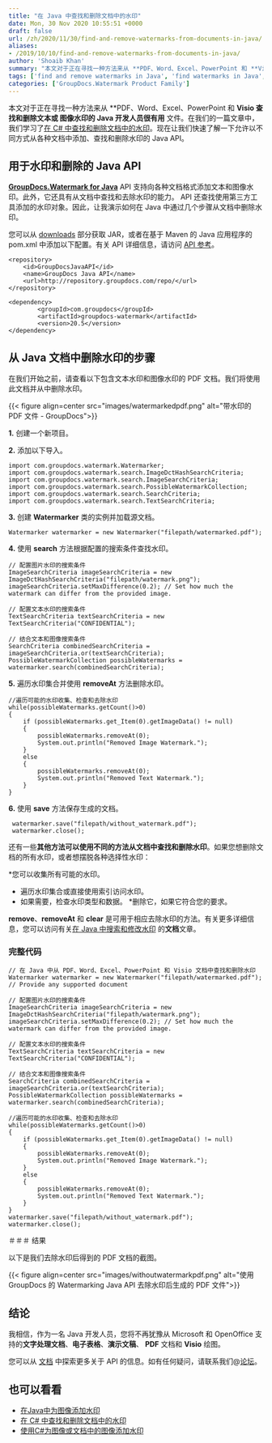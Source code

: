 ```yaml
---
title: "在 Java 中查找和删除文档中的水印"
date: Mon, 30 Nov 2020 10:55:51 +0000
draft: false
url: /zh/2020/11/30/find-and-remove-watermarks-from-documents-in-java/
aliases:
- /2019/10/10/find-and-remove-watermarks-from-documents-in-java/
author: 'Shoaib Khan'
summary: "本文对于正在寻找一种方法来从 **PDF、Word、Excel、PowerPoint 和 **Visio **查找和删除文本**或 **图像水印**的 **Java** 开发人员很有用** 文件。在我们的一篇文章中，我们学习了[在 C# 中从文档中查找和删除水印][1]。现在让我们快速了解一下允许以不同方式从各种文档中添加、查找和删除水印的 Java API。"
tags: ['find and remove watermarks in Java', 'find watermarks in Java', 'remove watermarks using Java', 'watermarking API for Java']
categories: ['GroupDocs.Watermark Product Family']
---
```


本文对于正在寻找一种方法来从 **PDF、Word、Excel、PowerPoint 和 **Visio **查找和删除文本**或 **图像水印**的 **Java** 开发人员很有用** 文件。在我们的一篇文章中，我们学习了[在 C# 中查找和删除文档中的水印][2]。现在让我们快速了解一下允许以不同方式从各种文档中添加、查找和删除水印的 Java API。

## 用于水印和删除的 Java API

**[GroupDocs.Watermark for Java][3]** API 支持向各种文档格式添加文本和图像水印。此外，它还具有从文档中查找和去除水印的能力。 API 还查找使用第三方工具添加的水印对象。因此，让我演示如何在 Java 中通过几个步骤从文档中删除水印。

您可以从 [downloads][4] 部分获取 JAR，或者在基于 Maven 的 Java 应用程序的 pom.xml 中添加以下配置。有关 API 详细信息，请访问 [API 参考][5]。

```
<repository>
	<id>GroupDocsJavaAPI</id>
	<name>GroupDocs Java API</name>
	<url>http://repository.groupdocs.com/repo/</url>
</repository>
```
```
<dependency>
        <groupId>com.groupdocs</groupId>
        <artifactId>groupdocs-watermark</artifactId>
        <version>20.5</version> 
</dependency>
```

## 从 Java 文档中删除水印的步骤

在我们开始之前，请查看以下包含文本水印和图像水印的 PDF 文档。我们将使用此文档并从中删除水印。



{{< figure align=center src="images/watermarkedpdf.png" alt="带水印的 PDF 文件 - GroupDocs">}}


**1.** 创建一个新项目。

**2.** 添加以下导入。

```
import com.groupdocs.watermark.Watermarker;
import com.groupdocs.watermark.search.ImageDctHashSearchCriteria;
import com.groupdocs.watermark.search.ImageSearchCriteria;
import com.groupdocs.watermark.search.PossibleWatermarkCollection;
import com.groupdocs.watermark.search.SearchCriteria;
import com.groupdocs.watermark.search.TextSearchCriteria;
```

**3\.** 创建 **Watermarker** 类的实例并加载源文档。

```
Watermarker watermarker = new Watermarker("filepath/watermarked.pdf");
```

**4.** 使用 **search** 方法根据配置的搜索条件查找水印。

```
// 配置图片水印的搜索条件
ImageSearchCriteria imageSearchCriteria = new ImageDctHashSearchCriteria("filepath/watermark.png");
imageSearchCriteria.setMaxDifference(0.2); // Set how much the watermark can differ from the provided image.

// 配置文本水印的搜索条件
TextSearchCriteria textSearchCriteria = new TextSearchCriteria("CONFIDENTIAL");

// 结合文本和图像搜索条件
SearchCriteria combinedSearchCriteria = imageSearchCriteria.or(textSearchCriteria);
PossibleWatermarkCollection possibleWatermarks = watermarker.search(combinedSearchCriteria);
```

**5.** 遍历水印集合并使用 **removeAt** 方法删除水印。

```
//遍历可能的水印收集、检查和去除水印
while(possibleWatermarks.getCount()>0)
{
	if (possibleWatermarks.get_Item(0).getImageData() != null)
	{
		possibleWatermarks.removeAt(0);
		System.out.println("Removed Image Watermark.");
	}
	else
	{
		possibleWatermarks.removeAt(0);
		System.out.println("Removed Text Watermark.");
	}
} 
```

**6\.** 使用 **save** 方法保存生成的文档。

```
 watermarker.save("filepath/without_watermark.pdf");
 watermarker.close(); 
```

还有一些**其他方法可以使用不同的方法从文档中查找和删除水印**。如果您想删除文档的所有水印，或者想摆脱各种选择性水印：

*您可以收集所有可能的水印。
* 遍历水印集合或直接使用索引访问水印。
* 如果需要，检查水印类型和数据。
*删除它，如果它符合您的要求。

**remove**、**removeAt** 和 **clear** 是可用于相应去除水印的方法。有关更多详细信息，您可以访问有关[在 Java 中搜索和修改水印][6] 的**文档**文章。

### 完整代码

```
// 在 Java 中从 PDF、Word、Excel、PowerPoint 和 Visio 文档中查找和删除水印
Watermarker watermarker = new Watermarker("filepath/watermarked.pdf"); // Provide any supported document

// 配置图片水印的搜索条件
ImageSearchCriteria imageSearchCriteria = new ImageDctHashSearchCriteria("filepath/watermark.png");
imageSearchCriteria.setMaxDifference(0.2); // Set how much the watermark can differ from the provided image.

// 配置文本水印的搜索条件
TextSearchCriteria textSearchCriteria = new TextSearchCriteria("CONFIDENTIAL");

// 结合文本和图像搜索条件
SearchCriteria combinedSearchCriteria = imageSearchCriteria.or(textSearchCriteria);
PossibleWatermarkCollection possibleWatermarks = watermarker.search(combinedSearchCriteria);

//遍历可能的水印收集、检查和去除水印
while(possibleWatermarks.getCount()>0)
{
	if (possibleWatermarks.get_Item(0).getImageData() != null)
	{
		possibleWatermarks.removeAt(0);
		System.out.println("Removed Image Watermark.");
	}
	else
	{
		possibleWatermarks.removeAt(0);
		System.out.println("Removed Text Watermark.");
	}
} 
watermarker.save("filepath/without_watermark.pdf");
watermarker.close(); 
```

＃＃＃ 结果

以下是我们去除水印后得到的 PDF 文档的截图。



{{< figure align=center src="images/withoutwatermarkpdf.png" alt="使用 GroupDocs 的 Watermarking Java API 去除水印后生成的 PDF 文件">}}


## 结论

我相信，作为一名 Java 开发人员，您将不再犹豫从 Microsoft 和 OpenOffice 支持的**文字处理文档**、**电子表格**、**演示文稿**、 **PDF** 文档和 **Visio** 绘图。

您可以从 [文档][7] 中探索更多关于 API 的信息。如有任何疑问，请联系我们@[论坛][8]。

## 也可以看看

* [在Java中为图像添加水印][9]
* [在 C# 中查找和删除文档中的水印][10]
* [使用C#为图像或文档中的图像添加水印][11]







[1]: https://blog.groupdocs.com/2020/11/27/find-and-remove-watermarks-from-documents-in-csharp/
[2]: https://blog.groupdocs.com/2020/11/27/find-and-remove-watermarks-from-documents-in-csharp/
[3]: https://products.groupdocs.com/watermark/java
[4]: https://downloads.groupdocs.com/watermark/java
[5]: https://apireference.groupdocs.com/watermark/java
[6]: https://docs.groupdocs.com/watermark/java/searching-and-modifying-watermarks/
[7]: https://docs.groupdocs.com/watermark/java/
[8]: https://forum.groupdocs.com/c/watermark
[9]: https://blog.groupdocs.com/2020/09/15/add-watermark-to-images-in-java/
[10]: https://blog.groupdocs.com/2020/11/27/find-and-remove-watermarks-from-documents-in-csharp/
[11]: https://blog.groupdocs.com/2019/10/21/add-watermark-to-images-using-csharp-dotnet-api/


